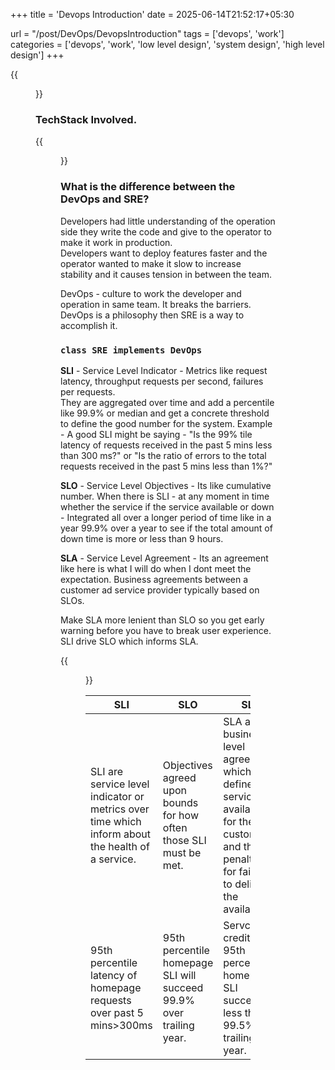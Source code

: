 +++
title = 'Devops Introduction'
date = 2025-06-14T21:52:17+05:30

url = "/post/DevOps/DevopsIntroduction"
tags = ['devops', 'work']
categories = ['devops', 'work', 'low level design', 'system design', 'high level design']
+++

{{<figure src="/images/Devops/Devops.png" alt="Devops.">}}

### TechStack Involved.
{{<figure src="/images/Devops/TechStack.png" alt="TechStack.">}}

### **What is the difference between the DevOps and SRE?**

Developers had little understanding of the operation side they write the code and give to the operator to make it work in production.  
Developers want to deploy features faster and the operator wanted to make it slow to increase stability and it causes tension in between the team.

DevOps - culture to work the developer and operation in same team. It breaks the barriers.  
DevOps is a philosophy then SRE is a way to accomplish it.  
### **`class SRE implements DevOps`**
**SLI** - Service Level Indicator - Metrics like request latency, throughput requests per second, failures per requests.  
They are aggregated over time and add a percentile like 99.9% or median and get a concrete threshold to define the good number for the system.
Example - A good SLI might be saying - "Is the 99% tile latency of requests received in the past 5 mins less than 300 ms?" or "Is the ratio of errors to the total requests received in the past 5 mins less than 1%?"

**SLO** - Service Level Objectives - Its like cumulative number. When there is SLI - at any moment in time whether the service if the service available or down - Integrated all over a longer period of time like in a year 99.9% over a year to see if the total amount of down time is more or less than 9 hours.

**SLA** - Service Level Agreement - Its an agreement like here is what I will do when I dont meet the expectation. Business agreements between a customer ad service provider typically based on SLOs.

Make SLA more lenient than SLO so you get early warning before you have to break user experience.  
SLI drive SLO which informs SLA.

{{<figure src="/images/Devops/slislosla.png" alt="SLI SLO SLA.">}}


|SLI| SLO                                                                 |SLA|
|---|---------------------------------------------------------------------|---|
SLI are service level indicator or metrics over time which inform about the health of a service.| Objectives agreed upon bounds for how often those SLI must be met.  | SLA are business level agreements which defines the service availability for the customer and the penalties for failing to deliver the availability.|
95th percentile latency of homepage requests over past 5 mins>300ms| 95th percentile homepage SLI will succeed 99.9% over trailing year. |Servcies credits if 95th percentile homepage SLI succeeds less than 99.5% over trailing year.|
